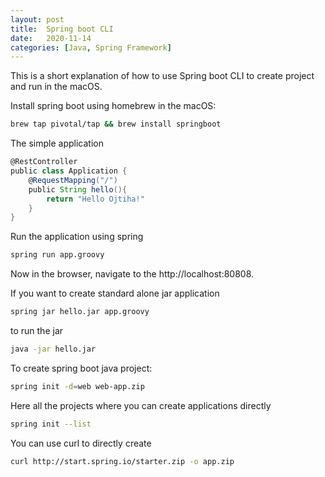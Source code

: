 ```yaml
---
layout: post
title:  Spring boot CLI
date:   2020-11-14
categories: [Java, Spring Framework]
---
```


This is a short explanation of how to use Spring boot CLI to create project and run in the macOS.

<!--more-->

Install spring boot using homebrew in the macOS:

```bash
brew tap pivotal/tap && brew install springboot
```

The simple application 

```groovy
@RestController
public class Application {
    @RequestMapping("/")
    public String hello(){
        return "Hello Ojtiha!"
    }
}
```

Run the application using spring

```bash
spring run app.groovy
```

Now in the browser, navigate to the http://localhost:80808.

If you want to create standard alone jar application

```bash
spring jar hello.jar app.groovy
```

to run the jar

```bash
java -jar hello.jar
```



To create spring boot java project:

```bash
spring init -d=web web-app.zip
```

Here all the projects where you can create applications directly

```bash
spring init --list
```

You can use curl to directly create

```bash
curl http://start.spring.io/starter.zip -o app.zip
```



